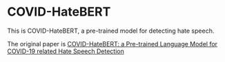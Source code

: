 # COVID-HateBERT
This is COVID-HateBERT, a pre-trained model for detecting hate speech.

The original paper is [COVID-HateBERT: a Pre-trained Language Model for COVID-19 related Hate Speech Detection](https://ieeexplore.ieee.org/stamp/stamp.jsp?tp=&arnumber=9680128)

